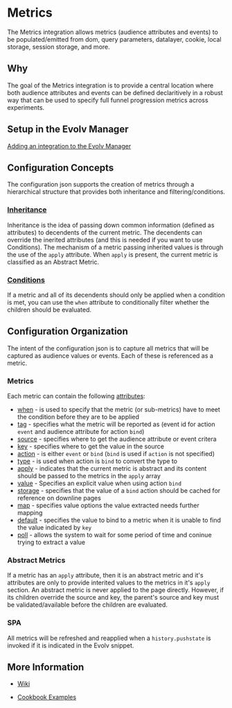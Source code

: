 # Metrics
The Metrics integration allows metrics (audience attributes and events) to be populated/emitted from dom, query parameters, datalayer, cookie, local storage,  session storage, and more.

## Why
The goal of the Metrics integration is to provide a central location where both audience attributes and events can be defined declaritively in a robust way that can be used to specify full funnel progression metrics across experiments.

## Setup in the Evolv Manager
[Adding an integration to the Evolv Manager](https://support.evolv.ai/hc/en-us/articles/4403940021651-Creating-a-custom-integration#h_01GCQN2MKAQEJXK0ANF71BWJGY)

## Configuration Concepts
The configuration json supports the creation of metrics through a hierarchical structure that provides both inheritance and filtering/conditions.

### [Inheritance](https://github.com/evolv-ai/metrics/wiki/Inheritance)
Inheritance is the idea of passing down common information (defined as attributes) to decendents of the current metric. The decendents can override the inerited attributes (and this is needed if you want to use Conditions). The mechanism of a metric passing inherited values is through the use of the `apply` attribute. When `apply` is present, the current metric is classified as an Abstract Metric.

### [Conditions](https://github.com/evolv-ai/metrics/wiki/Attribute:-when)
If a metric and all of its decendents should only be applied when a condition is met, you can use the `when` attribute to conditionally filter whether the children should be evaluated.

## Configuration Organization
The intent of the configuration json is to capture all metrics that will be captured as audience values or events. Each of these is referenced as a metric. 

### Metrics
Each metric can contain the following [attributes](https://github.com/evolv-ai/metrics/wiki/Attributes):

* [when](https://github.com/evolv-ai/metrics/wiki/Attribute:-when) - is used to specify that the metric (or sub-metrics) have to meet the condition before they are to be applied 
* [tag](https://github.com/evolv-ai/metrics/wiki/Attribute:-tag) - specifies what the metric will be reported as (event id for action `event` and audience attribute for action `bind`)
* [source](https://github.com/evolv-ai/metrics/wiki/Attribute:-source) - specifies where to get the audience attribute or event critera
* [key](https://github.com/evolv-ai/metrics/wiki/Attribute:-key) - specifies where to get the value in the source 
* [action](https://github.com/evolv-ai/metrics/wiki/Atribute:-action) - is either `event` or `bind`  (`bind` is used if `action` is not specified)
* [type](https://github.com/evolv-ai/metrics/wiki/Attribute:-type) - is used when action is `bind` to convert the type to
* [apply](https://github.com/evolv-ai/metrics/wiki/Attribute:-apply) - indicates that the current metric is abstract and its content should be passed to the metrics in the `apply` array
* [value](https://github.com/evolv-ai/metrics/wiki/Attribute:-value) - Specifies an explicit value when using action `bind`
* [storage](https://github.com/evolv-ai/metrics/wiki/Attribute:-storage) - specifies that the value of a `bind` action should be cached for reference on downline pages
* [map](https://github.com/evolv-ai/metrics/wiki/Attribute:-map) - specifies value options the value extracted needs further mapping
* [default](https://github.com/evolv-ai/metrics/wiki/Attribute:-default) - specifies the value to bind to a metric when it is unable to find the value indicated by `key`
* [poll](https://github.com/evolv-ai/metrics/wiki/Attribute:-poll) - allows the system to wait for some period of time and coninue trying to extract a value

### Abstract Metrics
If a metric has an `apply` attribute, then it is an abstract metric and it's attributes are only to provide interited values to the metrics in it's `apply` section. An abstract metric is never applied to the page directly. However, if its children override the source and key, the parent's source and key must be validated/available before the children are evaluated.

### SPA
All metrics will be refreshed and reapplied when a `history.pushstate` is invoked if it is indicated in the Evolv snippet.


## More Information

- [Wiki](https://github.com/evolv-ai/metrics/wiki)

- [Cookbook Examples](https://github.com/evolv-ai/metrics/wiki/Cookbook-Examples)


